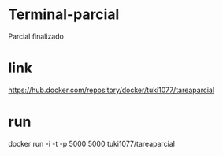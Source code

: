 # Terminal-parcial
Parcial finalizado
# link 
https://hub.docker.com/repository/docker/tuki1077/tareaparcial
# run
docker run -i -t -p 5000:5000 tuki1077/tareaparcial
